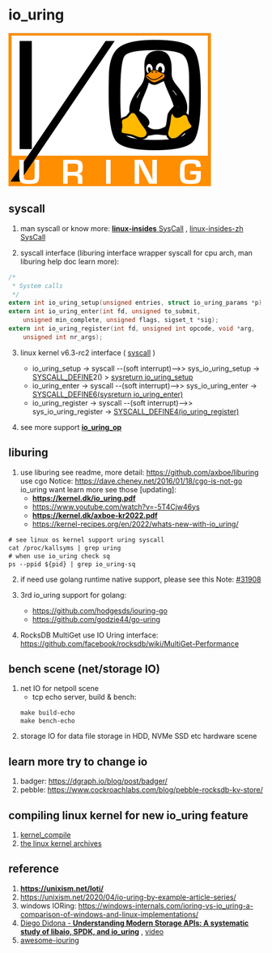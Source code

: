 # io_uring
![io_uring](./docs/io_uring_logo.png)
## syscall
1. man syscall or know more: [**<u>linux-insides</u>** SysCall](https://github.com/0xAX/linux-insides/tree/master/SysCall) , [linux-insides-zh SysCall](https://github.com/MintCN/linux-insides-zh/tree/master/SysCall)

2. syscall interface (liburing interface wrapper syscall for cpu arch, man liburing help doc learn more):<br>
```c
/*
 * System calls
 */
extern int io_uring_setup(unsigned entries, struct io_uring_params *p);
extern int io_uring_enter(int fd, unsigned to_submit,
	unsigned min_complete, unsigned flags, sigset_t *sig);
extern int io_uring_register(int fd, unsigned int opcode, void *arg,
	unsigned int nr_args);
```
3. linux kernel v6.3-rc2 interface ( [syscall](https://sourcegraph.com/github.com/torvalds/linux@v6.3-rc2/-/blob/tools/io_uring/syscall.c) )
    * io_uring_setup -> syscall  --(soft interrupt)-->> sys_io_uring_setup -> [SYSCALL_DEFINE](https://sourcegraph.com/github.com/torvalds/linux@v6.3-rc2/-/blob/include/linux/syscalls.h?L226)2() > [sysreturn io_uring_setup](https://sourcegraph.com/github.com/torvalds/linux@v6.3-rc2/-/blob/io_uring/io_uring.c?L3828)
    * io_uring_enter -> syscall --(soft interrupt)-->> sys_io_uring_enter ->  [SYSCALL_DEFINE6(sysreturn io_uring_enter)](https://sourcegraph.com/github.com/torvalds/linux@v6.3-rc2/-/blob/io_uring/io_uring.c?L3392)
    * io_uring_register -> syscall --(soft interrupt)-->> sys_io_uring_register -> [SYSCALL_DEFINE4(io_uring_register)](https://sourcegraph.com/github.com/torvalds/linux@v6.3-rc2/-/blob/io_uring/io_uring.c?L4303)

4. see more support [**io_uring_op**](https://sourcegraph.com/github.com/torvalds/linux@v6.3-rc2/-/blob/include/uapi/linux/io_uring.h?L176)


## liburing
1. use liburing see readme, more detail: https://github.com/axboe/liburing <br> use cgo Notice: https://dave.cheney.net/2016/01/18/cgo-is-not-go <br> io_uring want learn more see those [updating]:
    * **https://kernel.dk/io_uring.pdf**
    * https://www.youtube.com/watch?v=-5T4Cjw46ys
    * **https://kernel.dk/axboe-kr2022.pdf**
    * https://kernel-recipes.org/en/2022/whats-new-with-io_uring/

```shell
# see linux os kernel support uring syscall
cat /proc/kallsyms | grep uring
# when use io_uring check sq
ps --ppid ${pid} | grep io_uring-sq
```

2. if need use golang runtime native support, please see this Note: [#31908](https://github.com/golang/go/issues/31908)

3. 3rd io_uring support for golang:
    * https://github.com/hodgesds/iouring-go 
    * https://github.com/godzie44/go-uring 

4. RocksDB MultiGet use IO Uring interface: https://github.com/facebook/rocksdb/wiki/MultiGet-Performance

## bench scene (net/storage IO)
1. net IO for netpoll scene
    * tcp echo server, build & bench:
    ```shell
    make build-echo
    make bench-echo
    ```
2. storage IO for data file storage in HDD, NVMe SSD etc hardware scene

## learn more try to change io
1. badger: https://dgraph.io/blog/post/badger/
2. pebble: https://www.cockroachlabs.com/blog/pebble-rocksdb-kv-store/


## compiling linux kernel for new io_uring feature
1. [kernel_compile](https://www.cyberciti.biz/tips/compiling-linux-kernel-26.html)
2. [the linux kernel archives](https://www.kernel.org/)


## reference
1. **https://unixism.net/loti/**
2. https://unixism.net/2020/04/io-uring-by-example-article-series/
3. windows IORing: https://windows-internals.com/ioring-vs-io_uring-a-comparison-of-windows-and-linux-implementations/ 
4. [Diego Didona - **<u>Understanding Modern Storage APIs: A systematic study of libaio, SPDK, and io_uring</u>**](https://atlarge-research.com/pdfs/2022-systor-apis.pdf) , [video](https://www.youtube.com/watch?v=5jKKVdJJqKY)
4. [awesome-iouring](https://github.com/espoal/awesome-iouring)

